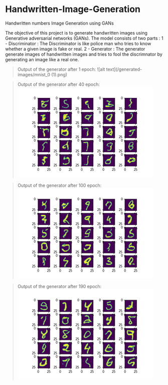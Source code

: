 # Handwritten-Image-Generation
Handwritten numbers Image Generation using GANs

The objective of this project is to generate handwritten images using Generative adversarial networks (GANs).
The model consists of two parts :
1 - Discriminator : The Discriminator is like police man who tries to know whether a given image is fake or real.
2 - Generator : The generator generate images of handwritten images and tries to fool the discrimnator by generating an image like a real one.

> Output of the generator after 1 epoch: 
![alt text](/generated-images/mnist_0 (1).png)

> Output of the generator after 40 epoch: 
![alt text](/generated-images/mnist_40.png)

> Output of the generator after 100 epoch: 
![alt text](/generated-images/mnist_100.png)

> Output of the generator after 190 epoch: 
![alt text](/generated-images/mnist_190.png)
